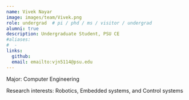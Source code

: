 ```yaml
---
name: Vivek Nayar
image: images/team/Vivek.png
role: undergrad  # pi / phd / ms / visitor / undergrad
alumni: true 
description: Undergraduate Student, PSU CE
#aliases:
#  - 
links:
  github:
  email: emailto:vjn5114@psu.edu 
---
```


Major: Computer Engineering

Research interests: Robotics, Embedded systems, and Control systems

